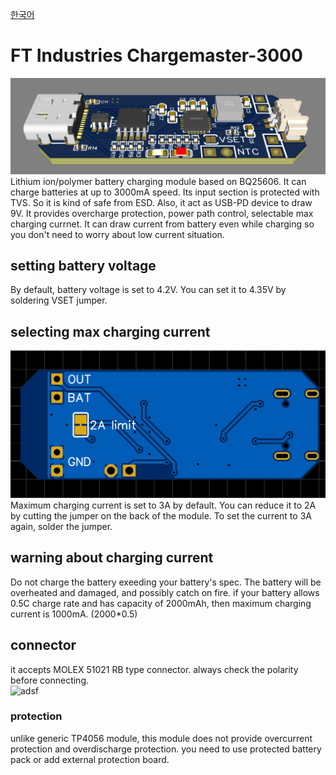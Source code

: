 [한국어](https://github.com/FTIndustries/chargemaster-3000/blob/main/readme-ko.md)
# FT Industries Chargemaster-3000
![preview](https://github.com/FTIndustries/chargemaster-3000/blob/main/3dpreview.png?raw=true)\
Lithium ion/polymer battery charging module based on BQ25606. It can charge batteries at up to 3000mA speed. Its input section is protected with TVS. So it is kind of safe from ESD. Also, it act as USB-PD device to draw 9V. It provides overcharge protection, power path control, selectable max charging currnet. It can draw current from battery even while charging so you don't need to worry about low current situation.
## setting battery voltage
By default, battery voltage is set to 4.2V. You can set it to 4.35V by soldering VSET jumper.
## selecting max charging current
![backpreview](https://github.com/FTIndustries/chargemaster-3000/blob/main/pcbbackpreview.png?raw=true)\
Maximum charging current is set to 3A by default. You can reduce it to 2A by cutting the jumper on the back of the module. To set the current to 3A again, solder the jumper.
## warning about charging current
Do not charge the battery exeeding your battery's spec. The battery will be overheated and damaged, and possibly catch on fire. if your battery allows 0.5C charge rate and has capacity of 2000mAh, then maximum charging current is 1000mA. (2000*0.5)
## connector
it accepts MOLEX 51021 RB type connector. always check the polarity before connecting.\
![adsf](https://github.com/FTIndustries/chargemaster-500/assets/47267045/8cbb29fd-9ee4-4e2c-87f2-7d67e7da962e)
### protection
unlike generic TP4056 module, this module does not provide overcurrent protection and overdischarge protection. you need to use protected battery pack or add external protection board.
